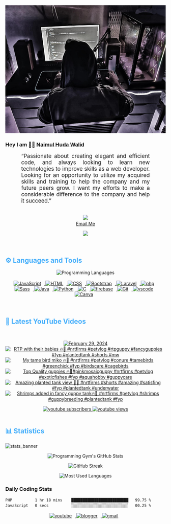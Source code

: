 <!-- ![github_cover_banner](https://www.digitalsolutionservices.com/img/services/web%20development.gif)-->

<div align="center" style="display:block;">
    <img height="400px" width="100%" alt="github cover banner" src="https://raw.githubusercontent.com/NaimulHudaWalid/NaimulHudaWalid/main/272276268_3114779035434264_920860974401480824_n.jpg"/> 
</div>

### Hey I am [👨🏻‍][facebook] [Naimul Huda Walid][youtube]



<p align:"center" style="text-align: justify; margin: 0 50px; font-size: 17px;" >
   “Passionate about creating elegant and efficient code, and always looking to learn new technologies to improve skills as a web developer. Looking for an opportunity to utilize my acquired skills and training to help the company and my future peers grow. I want my efforts to make a considerable difference to the company and help it succeed.”
<br>
<br>
<div align="center">

![](https://visitor-badge.glitch.me/badge?page_id=NaimulHudaWalid)
    <br />
[Email Me](mailto:dev.naimulhuda@gmail.com)
</div>
</p>
<!-- Typing SVG by DenverCoder1 - https://github.com/DenverCoder1/readme-typing-svg -->
<p align="center">
<!--   <a href="https://github.com/DenverCoder1/readme-typing-svg"> -->
    <img src="https://readme-typing-svg.herokuapp.com?color=E22FE4&width=380&height=45&lines=Open-Source+Enthusiast;Learning+In+Public;Empowering+Others;Nice+To+Meet+You+...&center=true"></a>

</p>
<br>
<!-- Languages and Tools -->

<h2 style="color: #44AEFB">⚙️ Languages and Tools</h2>
<div align="center" style="display:block;">
    <img width="100px" alt="Programming Languages" src="https://user-images.githubusercontent.com/78341798/194531121-47b0119a-ce00-439d-b586-125f86acb098.png"/> 
</div>
<br>   
<!-- Icons Resources -->
<!-- https://devicon.dev/ -->
<!-- https://cdn.jsdelivr.net/npm/simple-icons@v3/icons/ -->
<div align="center">
  <a href="https://developer.mozilla.org/en-US/docs/Web/JavaScript" target="_blank" rel="noreferrer">
      <img  alt="JavaScript" height="50px" style="padding-right:10px;" src="https://cdn.jsdelivr.net/gh/devicons/devicon/icons/javascript/javascript-plain.svg"/>
  </a>
  
 
  <a href="https://developer.mozilla.org/en-US/docs/Web/HTML" target="_blank" rel="noreferrer">
      <img  alt="HTML" height="50px" style="padding-right:10px;" src="https://cdn.jsdelivr.net/gh/devicons/devicon/icons/html5/html5-original.svg"/>
  </a>
  <a href="https://developer.mozilla.org/en-US/docs/Web/CSS" target="_blank" rel="noreferrer">
      <img  alt="CSS" height="50px" style="padding-right:10px;" src="https://cdn.jsdelivr.net/gh/devicons/devicon/icons/css3/css3-original.svg"/>
  </a>
  <a href="https://getbootstrap.com/" target="_blank" rel="noreferrer">
      <img  alt="Bootstrap" height="50px" style="padding-right:10px;" src="https://cdn.jsdelivr.net/gh/devicons/devicon/icons/bootstrap/bootstrap-original.svg"/>
  </a> 
  <a href="https://laravel.com/" target="_blank" rel="noreferrer">
      <img  alt="Laravel" height="50px" style="padding-right:10px;" src="https://cdn.jsdelivr.net/gh/devicons/devicon/icons/laravel/laravel-plain.svg"/>
  </a>
  <a href="https://www.php.net/" target="_blank" rel="noreferrer">
      <img  alt="php" height="50px" style="padding-right:10px;" src="https://cdn.jsdelivr.net/gh/devicons/devicon/icons/php/php-original.svg"/>
  </a>
  <a href="https://sass-lang.com/" target="_blank" rel="noreferrer">
      <img  alt="Sass" height="50px" style="padding-right:10px;" src="https://cdn.jsdelivr.net/gh/devicons/devicon/icons/sass/sass-original.svg"/>
  </a>
  <a href="https://www.java.com/en/" target="_blank" rel="noreferrer">
      <img  alt="Java" height="50px" style="padding-right:10px;" src="https://cdn.jsdelivr.net/gh/devicons/devicon/icons/java/java-original.svg"/>
  </a>    
  <a href="https://www.python.org/" target="_blank" rel="noreferrer">
      <img  alt="Python" height="50px" style="padding-right:10px;" src="https://cdn.jsdelivr.net/gh/devicons/devicon/icons/python/python-original.svg"/>
  </a>
  <a href="https://www.cprogramming.com/" target="_blank" rel="noreferrer">
      <img  alt="C" height="50px" style="padding-right:10px;" src="https://cdn.jsdelivr.net/gh/devicons/devicon/icons/c/c-original.svg"/>
  </a>
  
  <a href="https://firebase.google.com/" target="_blank" rel="noreferrer">
      <img  alt="firebase" height="50px" style="padding-right:10px;" src="https://cdn.jsdelivr.net/gh/devicons/devicon/icons/firebase/firebase-plain.svg"/>
  </a>
 
  <a href="https://git-scm.com/" target="_blank" rel="noreferrer">
      <img  alt="Git" height="50px" style="padding-right:10px;" src="https://cdn.jsdelivr.net/gh/devicons/devicon/icons/git/git-original.svg"/>
  </a>
  
  <a href="https://code.visualstudio.com/" target="_blank" rel="noreferrer">
      <img  alt="vscode" height="50px" style="padding-right:10px;"src="https://cdn.jsdelivr.net/gh/devicons/devicon/icons/vscode/vscode-original.svg"/>
  </a>
  <a href="https://www.canva.com/" target="_blank" rel="noreferrer">
      <img  alt="Canva" height="50px" style="padding-right:10px;" src="https://cdn.jsdelivr.net/gh/devicons/devicon/icons/canva/canva-original.svg"/> 
  </a>
</div>
<br>
<br>

<!-- Latest YouTube Videos -->

<h2 style="color: #44AEFB">🎦 Latest YouTube Videos</h2>
<br />

<!-- Resource/Reference: https://github.com/DenverCoder1/github-readme-youtube-cards -->
<div class="youtube videos cards" align="center">

<!-- BEGIN YOUTUBE-CARDS -->
[![February 29, 2024](https://ytcards.demolab.com/?id=rxPPjJF6A2c&title=February+29%2C+2024&lang=en&timestamp=1709211850&background_color=%230d1117&title_color=%23ffffff&stats_color=%23dedede&max_title_lines=1&width=250&border_radius=5 "February 29, 2024")](https://www.youtube.com/watch?v=rxPPjJF6A2c)
[![RTP with their babies 🔥🖤 #nrtfirms #petvlog #rtpguppy #fancyguppies #fyp #plantedtank #shorts #mw](https://ytcards.demolab.com/?id=G_503BVo1WY&title=RTP+with+their+babies+%F0%9F%94%A5%F0%9F%96%A4+%23nrtfirms+%23petvlog+%23rtpguppy+%23fancyguppies+%23fyp+%23plantedtank+%23shorts+%23mw&lang=en&timestamp=1709195938&background_color=%230d1117&title_color=%23ffffff&stats_color=%23dedede&max_title_lines=1&width=250&border_radius=5 "RTP with their babies 🔥🖤 #nrtfirms #petvlog #rtpguppy #fancyguppies #fyp #plantedtank #shorts #mw")](https://www.youtube.com/watch?v=G_503BVo1WY)
[![My tame bird miko 🔥🖤 #nrtfirms #petvlog #conure #tamebirds #greenchick #fyp #birdscare  #cagebirds](https://ytcards.demolab.com/?id=_74JqQyku1s&title=My+tame+bird+miko+%F0%9F%94%A5%F0%9F%96%A4+%23nrtfirms+%23petvlog+%23conure+%23tamebirds+%23greenchick+%23fyp+%23birdscare++%23cagebirds&lang=en&timestamp=1709188292&background_color=%230d1117&title_color=%23ffffff&stats_color=%23dedede&max_title_lines=1&width=250&border_radius=5 "My tame bird miko 🔥🖤 #nrtfirms #petvlog #conure #tamebirds #greenchick #fyp #birdscare  #cagebirds")](https://www.youtube.com/watch?v=_74JqQyku1s)
[![Top Quality guppies 🔥🖤#pinkmosaicguppy #nrtfirms #petvlog #exoticfishes #fyp #aquahobby #guppycare](https://ytcards.demolab.com/?id=1hDZXnmdY0Y&title=Top+Quality+guppies+%F0%9F%94%A5%F0%9F%96%A4%23pinkmosaicguppy+%23nrtfirms+%23petvlog+%23exoticfishes+%23fyp+%23aquahobby+%23guppycare&lang=en&timestamp=1709128917&background_color=%230d1117&title_color=%23ffffff&stats_color=%23dedede&max_title_lines=1&width=250&border_radius=5 "Top Quality guppies 🔥🖤#pinkmosaicguppy #nrtfirms #petvlog #exoticfishes #fyp #aquahobby #guppycare")](https://www.youtube.com/watch?v=1hDZXnmdY0Y)
[![Amazing planted tank view 🖤🤍 #nrtfirms #shorts #amazing #satisfing #fyp #plantedtank #underwater](https://ytcards.demolab.com/?id=s_Ol4lHoZd0&title=Amazing+planted+tank+view+%F0%9F%96%A4%F0%9F%A4%8D+%23nrtfirms+%23shorts+%23amazing+%23satisfing+%23fyp+%23plantedtank+%23underwater&lang=en&timestamp=1709081832&background_color=%230d1117&title_color=%23ffffff&stats_color=%23dedede&max_title_lines=1&width=250&border_radius=5 "Amazing planted tank view 🖤🤍 #nrtfirms #shorts #amazing #satisfing #fyp #plantedtank #underwater")](https://www.youtube.com/watch?v=s_Ol4lHoZd0)
[![Shrimps added in fancy guppy tank🔥🖤 #nrtfirms #petvlog #shrimps #guppybreeding #plantedtank #fyp](https://ytcards.demolab.com/?id=HfHLGehE-bo&title=Shrimps+added+in+fancy+guppy+tank%F0%9F%94%A5%F0%9F%96%A4+%23nrtfirms+%23petvlog+%23shrimps+%23guppybreeding+%23plantedtank+%23fyp&lang=en&timestamp=1709053553&background_color=%230d1117&title_color=%23ffffff&stats_color=%23dedede&max_title_lines=1&width=250&border_radius=5 "Shrimps added in fancy guppy tank🔥🖤 #nrtfirms #petvlog #shrimps #guppybreeding #plantedtank #fyp")](https://www.youtube.com/watch?v=HfHLGehE-bo)
<!-- END YOUTUBE-CARDS -->
</div>

<!-- Begin Youtube Buttons -->
<!-- Resource/Reference:  https://github.com/DenverCoder1/custom-icon-badges -->
<div class="youtube buttons" align="center">
    <a href="https://www.youtube.com/channel/UCa3YaFwzSII0kKg3Nads2dQ"  target="_blank">
        <img alt="youtube subscribers" src="https://img.shields.io/youtube/channel/subscribers/UCa3YaFwzSII0kKg3Nads2dQ?logo=youtube&logoColor=red&style=for-the-badge"/>
    </a> 
    <a href="https://www.youtube.com/channel/UCa3YaFwzSII0kKg3Nads2dQ"  target="_blank">
        <img alt="youtube views" src="https://custom-icon-badges.demolab.com/youtube/channel/views/UCa3YaFwzSII0kKg3Nads2dQ?color=%23E05D44&logo=eye&logoColor=white&style=for-the-badge&labelColor=#555555"/>
    </a> 
</div>
<br>
<!-- End Youtube Buttons -->

<!-- Statistics -->

<h2 style="color: #44AEFB">📊 Statistics</h2>

![stats_banner](https://user-images.githubusercontent.com/78341798/194534778-d662496c-ae00-4e8d-ae9b-b90912054e7f.gif)

<!-- Begin Stats Cards -->
<!-- Resources:  -->
<!-- Github & Languages Stats: https://github.com/naimul15-12090/github-readme-stats --> 
<!-- Streak Stats: https://github.com/denvercoder1/github-readme-streak-stats -->
<!-- Change the value after ?username= to your GitHub username. -->
<div class="stats" align="center">

![Programming Gym's GitHub Stats](https://github-readme-stats.vercel.app/api?username=NaimulHudaWalid&hide=stars&count_private=true&show_icons=true&theme=algolia&border_radius=20)

![GitHub Streak](https://streak-stats.demolab.com?user=NaimulHudaWalid&count_private=true&theme=algolia&border_radius=22)

![Most Used Languages](https://github-readme-stats.vercel.app/api/top-langs/?username=NaimulHudaWalid&langs_count=8&layout=compact&show_icons=true&theme=algolia&border_radius=20)
    
<!-- ![Top Langs](https://github-readme-stats.vercel.app/api/top-langs/?username=naimul15-12090&langs_count=8) -->
<!-- [![Top Langs](https://github-readme-stats.vercel.app/api/top-langs/?username=naimul15-12090&layout=compact)](https://github.com/anuraghazra/github-readme-stats)
 -->
    
</div>
<!--  End Stats Cards -->



### Daily Coding Stats
<!--START_SECTION:waka-->

```txt
PHP          1 hr 18 mins    █████████████████████████   99.75 %
JavaScript   0 secs          ░░░░░░░░░░░░░░░░░░░░░░░░░   00.25 %
```

<!--END_SECTION:waka-->
<!-- Begin Footer -->
<!-- Icons Resources -->
<!-- https://devicon.dev/ -->
<div class="footer" align="center" style="margin:15px;">
    <a href="https://www.youtube.com/channel/UCa3YaFwzSII0kKg3Nads2dQ" target="_blank">
        <img  style="margin:0 10px 10px 0;" src="https://user-images.githubusercontent.com/78341798/194531650-698ef1b1-9cbd-4b4f-96ef-5a2ec4b5d7e6.svg" alt="youtube" width="40px"/>
    </a>
    <a href="https://www.linkedin.com/in/naimulhudawalid/" target="_blank">
        <img style="margin:0 10px 10px 0;" src="https://user-images.githubusercontent.com/78341798/194531458-b5dfeb1b-bad5-4dfa-909a-2e402262db9a.svg" alt="blogger" width="40px"/>
    </a>
    <a href="mailto:dev.naimulhuda@gmail.com" target="_blank">
        <img style="margin:0 10px 10px 0;" src="https://user-images.githubusercontent.com/78341798/194531383-ddb2b774-5bb9-491c-b601-4a4a7d9792fb.svg" alt="gmail" width="40px"/>
    </a>
</div>
<!-- End Footer -->

[youtube]: https://www.youtube.com/channel/UCa3YaFwzSII0kKg3Nads2dQ
[facebook]: https://www.facebook.com/profile.php?id=100007065945838
